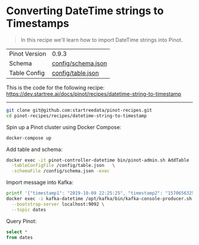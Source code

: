 # Converting DateTime strings to Timestamps

> In this recipe we'll learn how to import DateTime strings into Pinot.

<table>
  <tr>
    <td>Pinot Version</td>
    <td>0.9.3</td>
  </tr>
  <tr>
    <td>Schema</td>
    <td><a href="config/schema.json">config/schema.json</a></td>
  </tr>
    <tr>
    <td>Table Config</td>
    <td><a href="config/table.json">config/table.json</a></td>
  </tr>
</table>

This is the code for the following recipe: https://dev.startree.ai/docs/pinot/recipes/datetime-string-to-timestamp

***

```bash
git clone git@github.com:startreedata/pinot-recipes.git
cd pinot-recipes/recipes/datetime-string-to-timestamp
```

Spin up a Pinot cluster using Docker Compose:

```bash
docker-compose up
```

Add table and schema:

```bash
docker exec -it pinot-controller-datetime bin/pinot-admin.sh AddTable   \
  -tableConfigFile /config/table.json   \
  -schemaFile /config/schema.json -exec
```

Import message into Kafka:

```bash
printf '{"timestamp1": "2019-10-09 22:25:25", "timestamp2": "1570656325000", "timestamp3": "10/09/2019 22:25:25"}\n' |
docker exec -i kafka-datetime /opt/kafka/bin/kafka-console-producer.sh \
  --bootstrap-server localhost:9092 \
  --topic dates
```

Query Pinot:

```sql
select * 
from dates
```
